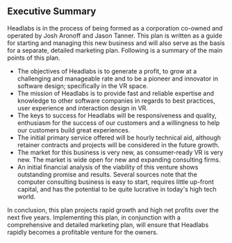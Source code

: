 ## Executive Summary
Headlabs is in the process of being formed as a corporation co-owned and operated by Josh Aronoff and Jason Tanner. This plan is written as a guide for starting and managing this new business and will also serve as the basis for a separate, detailed marketing plan. Following is a summary of the main points of this plan.

* The objectives of Headlabs is to generate a profit, to grow at a challenging and manageable rate and to be a pioneer and innovator in software design; specifically in the VR space.  
* The mission of Headlabs is to provide fast and reliable expertise and knowledge to other software companies in regards to best practices, user experience and interaction design in VR.  
* The keys to success for Headlabs will be responsiveness and quality, enthusiasm for the success of our customers and a willingness to help our customers build great experiences.  
* The initial primary service offered will be hourly technical aid, although retainer contracts and projects will be considered in the future growth.  
* The market for this business is very new, as consumer-ready VR is very new. The market is wide open for new and expanding consulting firms.  
* An initial financial analysis of the viability of this venture shows outstanding promise and results. Several sources note that the computer consulting business is easy to start, requires little up-front capital, and has the potential to be quite lucrative in today's high tech world.  


In conclusion, this plan projects rapid growth and high net profits over the next five years. Implementing this plan, in conjunction with a comprehensive and detailed marketing plan, will ensure that Headlabs rapidly becomes a profitable venture for the owners.